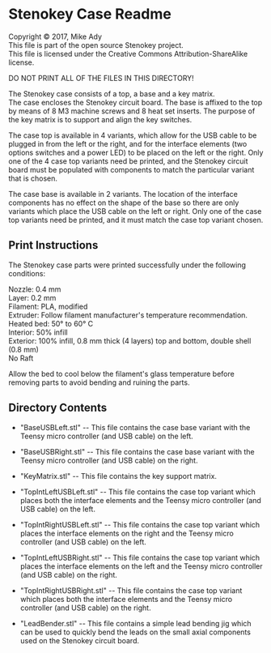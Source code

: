 # Stenokey Case Readme

Copyright © 2017, Mike Ady  
This file is part of the open source Stenokey project.  
This file is licensed under the Creative Commons Attribution-ShareAlike license.

DO NOT PRINT ALL OF THE FILES IN THIS DIRECTORY!

The Stenokey case consists of a top, a base and a key matrix.  
The case encloses the Stenokey circuit board.  The base is 
affixed to the top by means of 8 M3 machine screws and 8 heat 
set inserts.  The purpose of the key matrix is to support and 
align the key switches.  

The case top is available in 4 variants, which allow for the 
USB cable to be plugged in from the left or the right, and for 
the interface elements (two options switches and a power LED) 
to be placed on the left or the right.  Only one of the 4 case 
top variants need be printed, and the Stenokey circuit board 
must be populated with components to match the particular 
variant that is chosen.  

The case base is available in 2 variants.  The location of the 
interface components has no effect on the shape of the base so 
there are only variants which place the USB cable on the left 
or right.  Only one of the case top variants need be printed,
and it must match the case top variant chosen. 

## Print Instructions

The Stenokey case parts were printed successfully under the 
following conditions:

Nozzle:  0.4 mm  
Layer:  0.2 mm  
Filament:  PLA, modified  
Extruder:  Follow filament manufacturer's temperature recommendation.  
Heated bed: 50° to 60° C  
Interior:  50% infill  
Exterior: 100% infill, 0.8 mm thick (4 layers) top and bottom, 
double shell (0.8 mm)  
No Raft

Allow the bed to cool below the filament's glass temperature before 
removing parts to avoid bending and ruining the parts. 

## Directory Contents

- "BaseUSBLeft.stl" -- This file contains the case base 
variant with the Teensy micro controller (and USB cable) on 
the left.

- "BaseUSBRight.stl" -- This file contains the case base 
variant with the Teensy micro controller (and USB cable) on 
the right.

- "KeyMatrix.stl" -- This file contains the key support matrix.

- "TopIntLeftUSBLeft.stl" -- This file contains the case top 
variant which places both the interface elements and the 
Teensy micro controller (and USB cable) on the left.

- "TopIntRightUSBLeft.stl" -- This file contains the case top 
variant which places the interface elements on the right and 
the Teensy micro controller (and USB cable) on the left.

- "TopIntLeftUSBRight.stl" -- This file contains the case top 
variant which places the interface elements on the left and 
the Teensy micro controller (and USB cable) on the right.

- "TopIntRightUSBRight.stl" -- This file contains the case top 
variant which places both the interface elements and the 
Teensy micro controller (and USB cable) on the right.

- "LeadBender.stl" -- This file contains a simple lead bending 
jig which can be used to quickly bend the leads on the small 
axial components used on the Stenokey circuit board.
